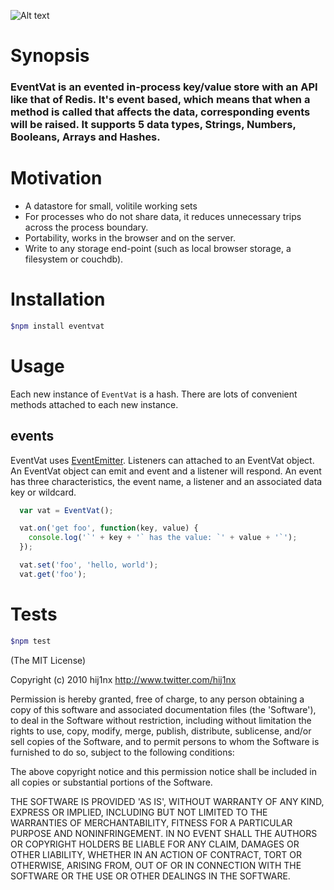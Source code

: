 ![Alt text](https://github.com/hij1nx/EventVat/raw/master/logo.png)

# Synopsis

### EventVat is an evented in-process key/value store with an API like that of Redis. It's event based, which means that when a method is called that affects the data, corresponding events will be raised. It supports 5 data types, Strings, Numbers, Booleans, Arrays and Hashes.

# Motivation

 - A datastore for small, volitile working sets
 - For processes who do not share data, it reduces unnecessary trips across the process boundary.
 - Portability, works in the browser and on the server.
 - Write to any storage end-point (such as local browser storage, a filesystem or couchdb).

# Installation

```bash
$npm install eventvat
```

# Usage
Each new instance of `EventVat` is a hash. There are lots of convenient methods attached to each new instance.

## events
EventVat uses <a href="https://github.com/hij1nx/EventEmitter2">EventEmitter</a>. Listeners can attached to an EventVat object. An EventVat object can emit and event and a listener will respond. An event has three characteristics, the event name, a listener and an associated data key or wildcard.

```javascript
  var vat = EventVat();

  vat.on('get foo', function(key, value) {
    console.log('`' + key + '` has the value: `' + value + '`');
  });

  vat.set('foo', 'hello, world');
  vat.get('foo');
```

# Tests

```bash
$npm test
```

(The MIT License)

Copyright (c) 2010 hij1nx <http://www.twitter.com/hij1nx>

Permission is hereby granted, free of charge, to any person obtaining a copy of this software and associated documentation files (the 'Software'), to deal in the Software without restriction, including without limitation the rights to use, copy, modify, merge, publish, distribute, sublicense, and/or sell copies of the Software, and to permit persons to whom the Software is furnished to do so, subject to the following conditions:

The above copyright notice and this permission notice shall be included in all copies or substantial portions of the Software.

THE SOFTWARE IS PROVIDED 'AS IS', WITHOUT WARRANTY OF ANY KIND, EXPRESS OR IMPLIED, INCLUDING BUT NOT LIMITED TO THE WARRANTIES OF MERCHANTABILITY, FITNESS FOR A PARTICULAR PURPOSE AND NONINFRINGEMENT. IN NO EVENT SHALL THE AUTHORS OR COPYRIGHT HOLDERS BE LIABLE FOR ANY CLAIM, DAMAGES OR OTHER LIABILITY, WHETHER IN AN ACTION OF CONTRACT, TORT OR OTHERWISE, ARISING FROM, OUT OF OR IN CONNECTION WITH THE SOFTWARE OR THE USE OR OTHER DEALINGS IN THE SOFTWARE.
